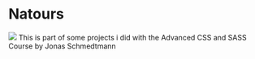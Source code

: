 # Natours 
<img src="https://github.com/DianCortes11/UdemyProjects/blob/master/Natours%20Landing.png"/>
This is part of some projects i did with the Advanced CSS and SASS Course by Jonas Schmedtmann
